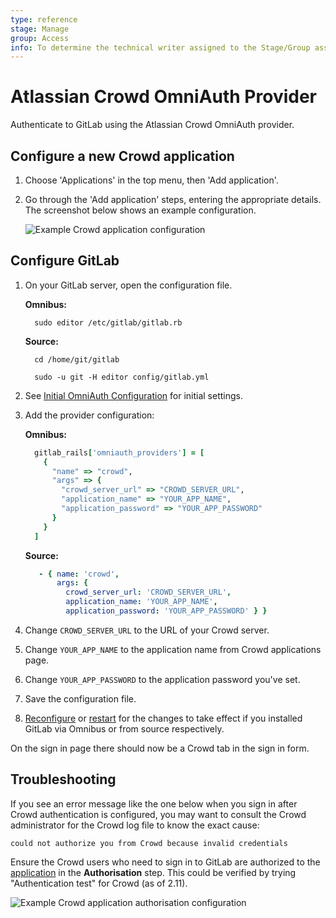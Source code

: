 ```yaml
---
type: reference
stage: Manage
group: Access
info: To determine the technical writer assigned to the Stage/Group associated with this page, see https://about.gitlab.com/handbook/engineering/ux/technical-writing/#assignments
---
```


# Atlassian Crowd OmniAuth Provider

Authenticate to GitLab using the Atlassian Crowd OmniAuth provider.

## Configure a new Crowd application

1. Choose 'Applications' in the top menu, then 'Add application'.
1. Go through the 'Add application' steps, entering the appropriate details.
   The screenshot below shows an example configuration.

   ![Example Crowd application configuration](img/crowd_application.png)

## Configure GitLab

1. On your GitLab server, open the configuration file.

   **Omnibus:**

   ```shell
     sudo editor /etc/gitlab/gitlab.rb
   ```

   **Source:**

   ```shell
     cd /home/git/gitlab

     sudo -u git -H editor config/gitlab.yml
   ```

1. See [Initial OmniAuth Configuration](../../integration/omniauth.md#initial-omniauth-configuration)
   for initial settings.

1. Add the provider configuration:

   **Omnibus:**

   ```ruby
     gitlab_rails['omniauth_providers'] = [
       {
         "name" => "crowd",
         "args" => {
           "crowd_server_url" => "CROWD_SERVER_URL",
           "application_name" => "YOUR_APP_NAME",
           "application_password" => "YOUR_APP_PASSWORD"
         }
       }
     ]
   ```

   **Source:**

   ```yaml
      - { name: 'crowd',
          args: {
            crowd_server_url: 'CROWD_SERVER_URL',
            application_name: 'YOUR_APP_NAME',
            application_password: 'YOUR_APP_PASSWORD' } }
   ```

1. Change `CROWD_SERVER_URL` to the URL of your Crowd server.
1. Change `YOUR_APP_NAME` to the application name from Crowd applications page.
1. Change `YOUR_APP_PASSWORD` to the application password you've set.
1. Save the configuration file.
1. [Reconfigure](../restart_gitlab.md#omnibus-gitlab-reconfigure) or [restart](../restart_gitlab.md#installations-from-source) for the changes to take effect if you
   installed GitLab via Omnibus or from source respectively.

On the sign in page there should now be a Crowd tab in the sign in form.

## Troubleshooting

If you see an error message like the one below when you sign in after Crowd authentication is configured, you may want to consult the Crowd administrator for the Crowd log file to know the exact cause:

```plaintext
could not authorize you from Crowd because invalid credentials
```

Ensure the Crowd users who need to sign in to GitLab are authorized to the
[application](#configure-a-new-crowd-application) in the **Authorisation** step.
This could be verified by trying "Authentication test" for Crowd (as of 2.11).

![Example Crowd application authorisation configuration](img/crowd_application_authorisation.png)
